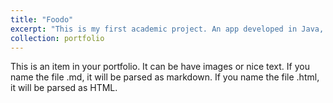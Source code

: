 ```yaml
---
title: "Foodo"
excerpt: "This is my first academic project. An app developed in Java, javafx, that helps in cooking.<br/><img src='/images/FoodoSite.png'>"
collection: portfolio
---
```


This is an item in your portfolio. It can be have images or nice text. If you name the file .md, it will be parsed as markdown. If you name the file .html, it will be parsed as HTML. 
